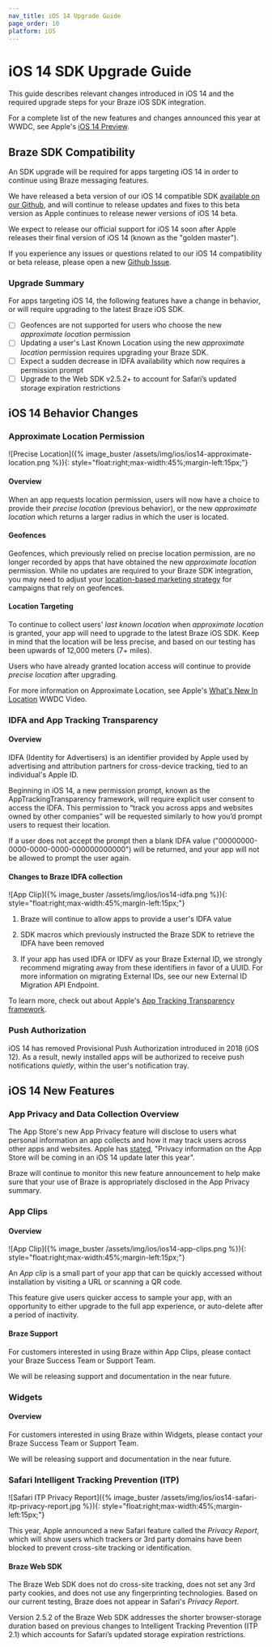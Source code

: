 ```yaml
---
nav_title: iOS 14 Upgrade Guide
page_order: 10
platform: iOS
---
```


# iOS 14 SDK Upgrade Guide

This guide describes relevant changes introduced in iOS 14 and the required upgrade steps for your Braze iOS SDK integration.

For a complete list of the new features and changes announced this year at WWDC, see Apple's [iOS 14 Preview](https://www.apple.com/ios/ios-14-preview/).

## Braze SDK Compatibility

An SDK upgrade will be required for apps targeting iOS 14 in order to continue using Braze messaging features. 

We have released a beta version of our iOS 14 compatible SDK [available on our Github](**LINK**), and will continue to release updates and fixes to this beta version as Apple continues to release newer versions of iOS 14 beta.

We expect to release our official support for iOS 14 soon after Apple releases their final version of iOS 14 (known as the "golden master").

If you experience any issues or questions related to our iOS 14 compatibility or beta release, please open a new [Github Issue][2].

### Upgrade Summary

For apps targeting iOS 14, the following features have a change in behavior, or will require upgrading to the latest Braze iOS SDK.

- [ ] Geofences are not supported for users who choose the new  _approximate location_ permission
- [ ] Updating a user's Last Known Location using the new _approximate location_ permission requires upgrading your Braze SDK.
- [ ] Expect a sudden decrease in IDFA availability which now requires a permission prompt
- [ ] Upgrade to the Web SDK v2.5.2+ to account for Safari’s updated storage expiration restrictions

## iOS 14 Behavior Changes

### Approximate Location Permission

![Precise Location]({% image_buster /assets/img/ios/ios14-approximate-location.png %}){: style="float:right;max-width:45%;margin-left:15px;"}

#### Overview

When an app requests location permission, users will now have a choice to provide their _precise location_ (previous behavior), or the new _approximate location_ which returns a larger radius in which the user is located.

#### Geofences

Geofences, which previously relied on precise location permission, are no longer recorded by apps that have obtained the new _approximate location_ permission. While no updates are required to your Braze SDK integration, you may need to adjust your [location-based marketing strategy](https://www.braze.com/blog/geofencing-geo-targeting-beaconing-when-to-use/) for campaigns that rely on geofences.

#### Location Targeting

To continue to collect users' _last known location_ when _approximate location_ is granted, your app will need to upgrade to the latest Braze iOS SDK. Keep in mind that the location will be less precise, and based on our testing has been upwards of 12,000 meters (7+ miles).

Users who have already granted location access will continue to provide _precise location_ after upgrading.

For more information on Approximate Location, see Apple's [What's New In Location](https://developer.apple.com/videos/play/wwdc2020/10660/) WWDC Video.

### IDFA and App Tracking Transparency

#### Overview

IDFA (Identity for Advertisers) is an identifier provided by Apple used by advertising and attribution partners for cross-device tracking, tied to an individual's Apple ID.

Beginning in iOS 14, a new permission prompt, known as the AppTrackingTransparency framework, will require explicit user consent to access the IDFA. This permission to “track you across apps and websites owned by other companies” will be requested similarly to how you’d prompt users to request their location.

If a user does not accept the prompt then a blank IDFA value ("00000000-0000-0000-0000-000000000000") will be returned, and your app will not be allowed to prompt the user again.

#### Changes to Braze IDFA collection

![App Clip]({% image_buster /assets/img/ios/ios14-idfa.png %}){: style="float:right;max-width:45%;margin-left:15px;"}

1. Braze will continue to allow apps to provide a user's IDFA value

2. SDK macros which previously instructed the Braze SDK to retrieve the IDFA have been removed

3. If your app has used IDFA or IDFV as your Braze External ID, we strongly recommend migrating away from these identifiers in favor of a UUID. For more information on migrating External IDs, see our new External ID Migration API Endpoint.

To learn more, check out about Apple's [App Tracking Transparency framework](https://developer.apple.com/documentation/apptrackingtransparency).

### Push Authorization

iOS 14 has removed Provisional Push Authorization introduced in 2018 (iOS 12). As a result, newly installed apps will be authorized to receive push notifications _quietly_, within the user's notification tray.


## iOS 14 New Features

### App Privacy and Data Collection Overview

The App Store's new App Privacy feature will disclose to users what personal information an app collects and how it may track users across other apps and websites. Apple has [stated](https://www.apple.com/ios/ios-14-preview/), "Privacy information on the App Store will be coming in an iOS 14 update later this year".

Braze will continue to monitor this new feature announcement to help make sure that your use of Braze is appropriately disclosed in the App Privacy summary.

### App Clips

#### Overview

![App Clip]({% image_buster /assets/img/ios/ios14-app-clips.png %}){: style="float:right;max-width:45%;margin-left:15px;"}

An _App clip_ is a small part of your app that can be quickly accessed without installation by visiting a URL or scanning a QR code.

This feature give users quicker access to sample your app, with an opportunity to either upgrade to the full app experience, or auto-delete after a period of inactivity.

#### Braze Support

For customers interested in using Braze within App Clips, please contact your Braze Success Team or Support Team.

We will be releasing support and documentation in the near future.

### Widgets

#### Overview

For customers interested in using Braze within Widgets, please contact your Braze Success Team or Support Team.

We will be releasing support and documentation in the near future.


### Safari Intelligent Tracking Prevention (ITP)

![Safari ITP Privacy Report]({% image_buster /assets/img/ios/ios14-safari-itp-privacy-report.jpg %}){: style="float:right;max-width:45%;margin-left:15px;"}

This year, Apple announced a new Safari feature called the _Privacy Report_, which will show users which trackers or 3rd party domains have been blocked to prevent cross-site tracking or identification.

#### Braze Web SDK

The Braze Web SDK does not do cross-site tracking, does not set any 3rd party cookies, and does not use any fingerprinting technologies. Based on our current testing, Braze does not appear in Safari's _Privacy Report_.

Version 2.5.2 of the Braze Web SDK addresses the shorter browser-storage duration based on previous changes to Intelligent Tracking Prevention (ITP 2.1) which accounts for Safari’s updated storage expiration restrictions.


[1]: https://github.com/Appboy/appboy-ios-sdk/blob/master/CHANGELOG.md
[2]: https://github.com/Appboy/appboy-ios-sdk/issues
